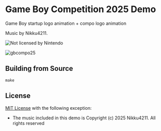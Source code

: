 # Game Boy Competition 2025 Demo

Game Boy startup logo animation + compo logo animation

Music by Nikku4211.

![Not licensed by Nintendo](https://img.itch.zone/aW1hZ2UvMzg0MTE4NS8yMjkyNDE1Ny5wbmc=/347x500/UvghrD.png)

![gbcompo25](https://img.itch.zone/aW1hZ2UvMzg1NzQ1Mi8yMzAxMzc2OS5wbmc=/347x500/hk%2BL3g.png)

## Building from Source

```
make
```

## License

[MIT License](LICENSE) with the following exception:

* The music included in this demo is
  Copyright (c) 2025 Nikku4211. All rights reserved
